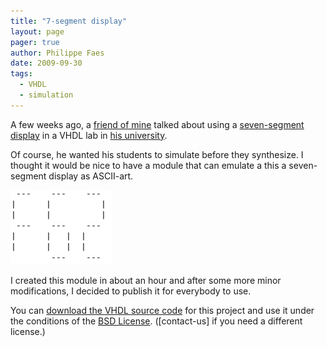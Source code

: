 ```yaml
---
title: "7-segment display"
layout: page 
pager: true
author: Philippe Faes
date: 2009-09-30
tags: 
  - VHDL
  - simulation
---
```


A few weeks ago, a <a href="http://hes.elis.ugent.be/pbertels">friend of mine</a> talked about using a <a href="http://en.wikipedia.org/wiki/Seven-segment_display">seven-segment display</a> in a VHDL lab in <a href="http://www.ugent.be">his university</a>.

Of course, he wanted his students to simulate before they synthesize. I thought it would be nice to have a module that can emulate a this a seven-segment display as ASCII-art.

![7-segment display shows "F62"](images/f62.png)

I created this module in about an hour and after some more minor modifications, I decided to publish it for everybody to use.

You can <a href="resources/display_sigasi.tgz">download the VHDL source code</a> for this project and use it under the conditions of the <a href="http://www.opensource.org/licenses/bsd-license.php">BSD License</a>. ([contact-us] if you need a different license.)